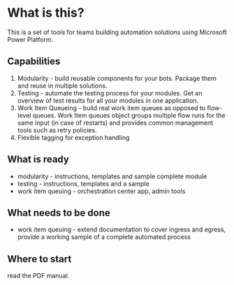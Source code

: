 # What is this?

This is a set of tools for teams building automation solutions using Microsoft Power Platform.

## Capabilities

1. Modularity - build reusable components for your bots. Package them and reuse in multiple solutions.
2. Testing - automate the testing process for your modules. Get an overview of test results for all your modules in one application.
3. Work Item Queueing - build real work item queues as opposed to flow-level queues. Work Item queues object groups multiple flow runs for the same input (in case of restarts) and provides common management tools such as retry policies.
4. Flexible tagging for exception handling

## What is ready

* modularity - instructions, templates and sample complete module
* testing - instructions, templates and a sample
* work item queuing - orchestration center app, admin tools

## What needs to be done

* work item queuing - extend documentation to cover ingress and egress, provide a working sample of a complete automated process

## Where to start

read the PDF manual.
